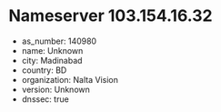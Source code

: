 # Nameserver 103.154.16.32

* as_number: 140980
* name: Unknown
* city: Madinabad
* country: BD
* organization: Nalta Vision
* version: Unknown
* dnssec: true
